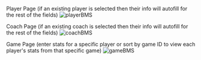 Player Page (if an existing player is selected then their info will autofill for the rest of the fields)
![playerBMS](https://user-images.githubusercontent.com/107078414/194194711-baaa7a00-fa09-45ed-a702-6cbcf8371599.png)



Coach Page (if an existing coach is selected then their info will autofill for the rest of the fields)
![coachBMS](https://user-images.githubusercontent.com/107078414/194194756-e250b3a5-557b-4a67-b82b-f8989a0fa304.png)



Game Page (enter stats for a specific player or sort by game ID to view each player's stats from that specific game)
![gameBMS](https://user-images.githubusercontent.com/107078414/194194772-cdc51eb4-761a-44f8-bfbf-1cb1c94d2421.png)
